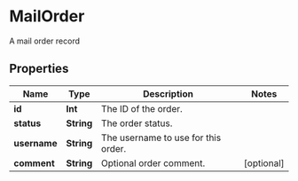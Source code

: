 

# MailOrder

A mail order record

## Properties

Name | Type | Description | Notes
------------ | ------------- | ------------- | -------------
**id** | **Int** | The ID of the order. | 
**status** | **String** | The order status. | 
**username** | **String** | The username to use for this order. | 
**comment** | **String** | Optional order comment. |  [optional]



